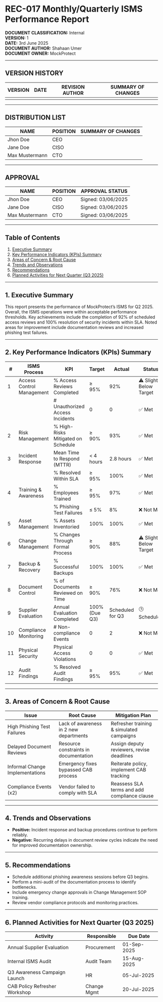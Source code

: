 # REC-017 Monthly/Quarterly ISMS Performance Report

**DOCUMENT CLASSIFICATION:** Internal  
**VERSION:** 1  
**DATE:** 3rd June 2025  
**DOCUMENT AUTHOR:** Shahaan Umer  
**DOCUMENT OWNER:** MockProtect  

---

## VERSION HISTORY

| VERSION | DATE       | REVISION AUTHOR | SUMMARY OF CHANGES |
|---------|------------|-----------------|--------------------|
|         |            |                 |                    |

---

## DISTRIBUTION LIST

| NAME            | POSITION | SUMMARY OF CHANGES |
|-----------------|----------|--------------------|
| Jhon Doe        | CEO      |                    |
| Jane Doe        | CISO     |                    |
| Max Mustermann  | CTO      |                    |

---

## APPROVAL

| NAME            | POSITION | APPROVAL STATUS          |
|-----------------|----------|-------------------------|
| Jhon Doe        | CEO      | Signed: 03/06/2025      |
| Jane Doe        | CISO     | Signed: 03/06/2025      |
| Max Mustermann  | CTO      | Signed: 03/06/2025      |

---

## Table of Contents
1. [Executive Summary](#1-executive-summary)  
2. [Key Performance Indicators (KPIs) Summary](#2-key-performance-indicators-kpis-summary)  
3. [Areas of Concern & Root Cause](#3-areas-of-concern--root-cause)  
4. [Trends and Observations](#4-trends-and-observations)  
5. [Recommendations](#5-recommendations)  
6. [Planned Activities for Next Quarter (Q3 2025)](#6-planned-activities-for-next-quarter-q3-2025)  

---

## 1. Executive Summary
This report presents the performance of MockProtect’s ISMS for Q2 2025. Overall, the ISMS operations were within acceptable performance thresholds. Key achievements include the completion of 92% of scheduled access reviews and 100% resolution of security incidents within SLA. Noted areas for improvement include documentation reviews and increased phishing test failures.

---

## 2. Key Performance Indicators (KPIs) Summary

| #  | ISMS Process             | KPI                               | Target          | Actual        | Status                  |
|----|--------------------------|-----------------------------------|-----------------|---------------|-----------------------|
| 1  | Access Control Management| % Access Reviews Completed       | ≥ 95%           | 92%           | ⚠️ Slightly Below Target |
|    |                          | # Unauthorized Access Incidents  | 0               | 0             | ✅ Met                 |
| 2  | Risk Management          | % High-Risks Mitigated on Schedule | ≥ 90%         | 93%           | ✅ Met                 |
| 3  | Incident Response       | Mean Time to Respond (MTTR)      | < 4 hours       | 2.8 hours     | ✅ Met                 |
|    |                          | % Resolved Within SLA            | ≥ 95%           | 100%          | ✅ Met                 |
| 4  | Training & Awareness    | % Employees Trained              | ≥ 95%           | 97%           | ✅ Met                 |
|    |                          | % Phishing Test Failures         | ≤ 5%            | 8%            | ❌ Not Met             |
| 5  | Asset Management        | % Assets Inventoried             | 100%            | 100%          | ✅ Met                 |
| 6  | Change Management       | % Changes Through Formal Process | ≥ 90%           | 88%           | ⚠️ Slightly Below Target |
| 7  | Backup & Recovery       | % Successful Backups             | 100%            | 100%          | ✅ Met                 |
| 8  | Document Control        | % of Documents Reviewed on Time  | ≥ 90%           | 76%           | ❌ Not Met             |
| 9  | Supplier Evaluation     | Annual Evaluation Completed      | 100% (Due Q3)   | Scheduled for Q3 | 🕒 Scheduled         |
| 10 | Compliance Monitoring   | # Non-compliance Events          | 0               | 2             | ❌ Not Met             |
| 11 | Physical Security       | Physical Access Violations       | 0               | 0             | ✅ Met                 |
| 12 | Audit Findings          | % Resolved Audit Findings        | ≥ 95%           | 95%           | ✅ Met                 |

---

## 3. Areas of Concern & Root Cause

| Issue                    | Root Cause                          | Mitigation Plan                                   |
|-------------------------|------------------------------------|---------------------------------------------------|
| High Phishing Test Failures | Lack of awareness in 2 new departments | Refresher training & simulated campaigns          |
| Delayed Document Reviews | Resource constraints in documentation | Assign deputy reviewers, revise deadlines         |
| Informal Change Implementations | Emergency fixes bypassed CAB process | Reiterate policy, implement CAB tracking          |
| Compliance Events (x2)  | Vendor failed to comply with SLA   | Reassess SLA terms and add compliance clause      |

---

## 4. Trends and Observations
- **Positive:** Incident response and backup procedures continue to perform reliably.  
- **Negative:** Recurring delays in document review cycles indicate the need for improved documentation ownership.

---

## 5. Recommendations
- Schedule additional phishing awareness sessions before Q3 begins.
- Perform a mini-audit of the documentation process to identify bottlenecks.
- Include emergency change approvals in Change Management SOP training.
- Review vendor compliance protocols and monitoring practices.

---

## 6. Planned Activities for Next Quarter (Q3 2025)

| Activity                        | Responsible     | Due Date     |
|---------------------------------|-----------------|--------------|
| Annual Supplier Evaluation      | Procurement     | 01-Sep-2025  |
| Internal ISMS Audit            | Audit Team      | 15-Aug-2025  |
| Q3 Awareness Campaign Launch   | HR              | 05-Jul-2025  |
| CAB Policy Refresher Workshop  | Change Mgmt     | 20-Jul-2025  |
